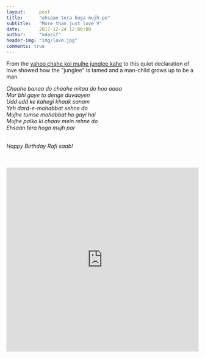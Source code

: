 ```yaml
---
layout:     post
title:      "ehsaan tera hoga mujh pe"
subtitle:   "More than just love V"
date:       2017-12-24 12:00:00
author:     "mdasif"
header-img: "img/love.jpg"
comments: true
---
```


<p>
From the <a href="https://www.youtube.com/watch?v=gTrQ4PiVWQU" target="_blank">yahoo chahe koi mujhe junglee kahe</a> to this quiet declaration of love showed how the "junglee" is tamed and a man-child grows up to be a man.
</p>
<p>
<i>
Chaahe banaa do chaahe mitaa do hoo aaaa <br>
Mar bhi gaye to denge duvaayen <br>
Udd udd ke kahegi khaak sanam <br>
Yeh dard-e-mohabbat sehne do <br>
Mujhe tumse mohabbat ho gayi hai <br>
Mujhe palko ki chaav mein rehne do <br>
Ehsaan tera hoga mujh par<br/>
<i/>
<br>

Happy Birthday Rafi saab!

<br>
<br>

<iframe width="100%" height="480" src="https://www.youtube.com/embed/2CXQmfORMnU" frameborder="0" allowfullscreen></iframe>